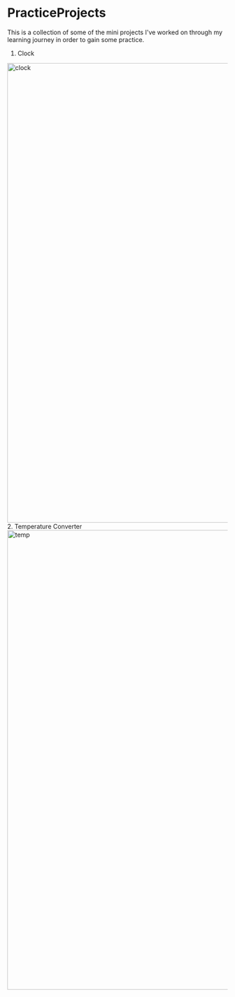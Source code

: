 # PracticeProjects
This is a collection of some of the mini projects I've worked on through my learning journey in order to gain some practice.

1. Clock
  <img width="1051" alt="clock" src="https://user-images.githubusercontent.com/74997368/117102780-e3af9280-ad2d-11eb-8388-d5efdfae626d.png">
2. Temperature Converter
  <img width="1051" alt="temp" src="https://user-images.githubusercontent.com/74997368/117102853-05107e80-ad2e-11eb-81bb-94c0b24f09e3.png">
